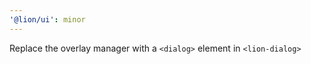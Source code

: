 ```yaml
---
'@lion/ui': minor
---
```


Replace the overlay manager with a `<dialog>` element in `<lion-dialog>`
